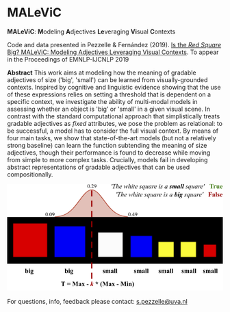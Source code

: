 # MALeViC
**MALeViC**: **M**odeling **A**djectives **Le**veraging **Vi**sual **C**ontexts

Code and data presented in Pezzelle & Fernández (2019). [Is the *Red Square* Big? MALeViC: Modeling Adjectives Leveraging Visual Contexts](https://arxiv.org/pdf/1908.10285.pdf). To appear in the Proceedings of EMNLP-IJCNLP 2019

**Abstract**
This work aims at modeling how the meaning of gradable adjectives of size ('big', 'small') can be learned from visually-grounded contexts. Inspired by cognitive and linguistic evidence showing that the use of these expressions relies on setting a threshold that is dependent on a specific context, we investigate the ability of multi-modal models in assessing whether an object is 'big' or 'small' in a given visual scene. In contrast with the standard computational approach that simplistically treats gradable adjectives as *fixed* attributes, we pose the problem as relational: to be successful, a model has to consider the full visual context. By means of four main tasks, we show that state-of-the-art models (but not a relatively strong baseline) can learn the function subtending the meaning of size adjectives, though their performance is found to decrease while moving from simple to more complex tasks. Crucially, models fail in developing abstract representations of gradable adjectives that can be used compositionally.

![diagram](diagram_size.png)

For questions, info, feedback please contact:
s.pezzelle@uva.nl
